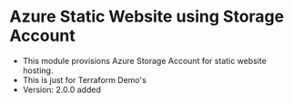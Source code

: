 # Azure Static Website using Storage Account

- This module provisions Azure Storage Account for static website hosting.
- This is just for Terraform Demo's
- Version: 2.0.0 added
